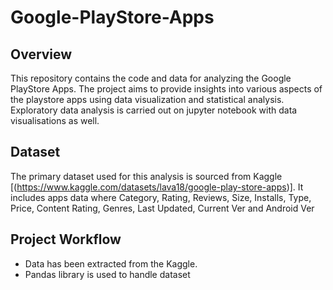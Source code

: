 # Google-PlayStore-Apps

## Overview
This repository contains the code and data for analyzing the Google PlayStore Apps. The project aims to provide insights into various aspects of the playstore apps using data visualization and statistical analysis. Exploratory data analysis is carried out on jupyter notebook with data visualisations as well.

## Dataset
The primary dataset used for this analysis is sourced from Kaggle [(https://www.kaggle.com/datasets/lava18/google-play-store-apps)]. It includes apps data where Category, Rating, Reviews,	Size,	Installs,	Type,	Price, Content Rating,	Genres,	Last Updated,	Current Ver and	Android Ver

## Project Workflow
 - Data has been extracted from the Kaggle.
 - Pandas library is used to handle dataset
